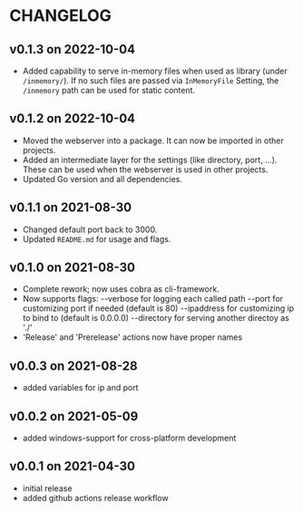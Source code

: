 # CHANGELOG

## v0.1.3 on 2022-10-04
- Added capability to serve in-memory files when used as library (under `/inmemory/`). If no such files are passed via `InMemoryFile` Setting, the `/inmemory` path can be used for static content.

## v0.1.2 on 2022-10-04
- Moved the webserver into a package. It can now be imported in other projects.
- Added an intermediate layer for the settings (like directory, port, ...). These can be used when the webserver is used in other projects.
- Updated Go version and all dependencies.

## v0.1.1 on 2021-08-30
- Changed default port back to 3000.
- Updated `README.md` for usage and flags.

## v0.1.0 on 2021-08-30
- Complete rework; now uses cobra as cli-framework.
- Now supports flags:
  --verbose for logging each called path
  --port for customizing port if needed (default is 80)
  --ipaddress for customizing ip to bind to (default is 0.0.0.0)
  --directory for serving another directoy as './'
- 'Release' and 'Prerelease' actions now have proper names

## v0.0.3 on 2021-08-28
- added variables for ip and port

## v0.0.2 on 2021-05-09
- added windows-support for cross-platform development

## v0.0.1 on 2021-04-30
- initial release
- added github actions release workflow
